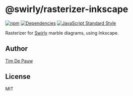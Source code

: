 # @swirly/rasterizer-inkscape

[![npm](https://img.shields.io/npm/v/@swirly/rasterizer-inkscape.svg)](https://www.npmjs.com/package/@swirly/rasterizer-inkscape) [![Dependencies](https://david-dm.org/timdp/swirly/status.svg?path=packages/swirly-rasterizer-inkscape)](https://david-dm.org/timdp/swirly?path=packages/swirly-rasterizer-inkscape) [![JavaScript Standard Style](https://img.shields.io/badge/code%20style-standard-brightgreen.svg)](https://standardjs.com)

Rasterizer for [Swirly](https://github.com/timdp/swirly) marble diagrams, using Inkscape.

## Author

[Tim De Pauw](https://tmdpw.eu)

## License

MIT
